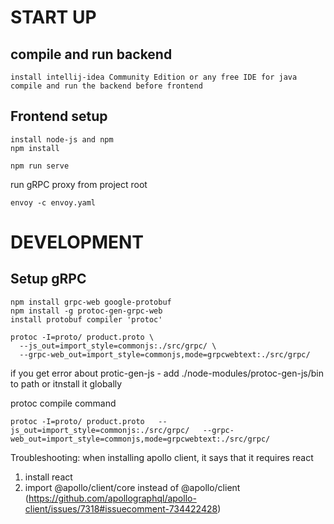 # START UP

## compile and run backend
```
install intellij-idea Community Edition or any free IDE for java
compile and run the backend before frontend
```

## Frontend setup
```
install node-js and npm
npm install
```

```
npm run serve
```

run gRPC proxy from project root
```
envoy -c envoy.yaml
```


# DEVELOPMENT

## Setup gRPC

```
npm install grpc-web google-protobuf
npm install -g protoc-gen-grpc-web
install protobuf compiler 'protoc'

protoc -I=proto/ product.proto \
  --js_out=import_style=commonjs:./src/grpc/ \
  --grpc-web_out=import_style=commonjs,mode=grpcwebtext:./src/grpc/
```

if you get error about protic-gen-js - add ./node-modules/protoc-gen-js/bin to path or itnstall it globally

protoc compile command
```
protoc -I=proto/ product.proto   --js_out=import_style=commonjs:./src/grpc/   --grpc-web_out=import_style=commonjs,mode=grpcwebtext:./src/grpc/
```

Troubleshooting:
when installing apollo client, it says that it requires react

1) install react
2) import @apollo/client/core instead of @apollo/client (https://github.com/apollographql/apollo-client/issues/7318#issuecomment-734422428)
